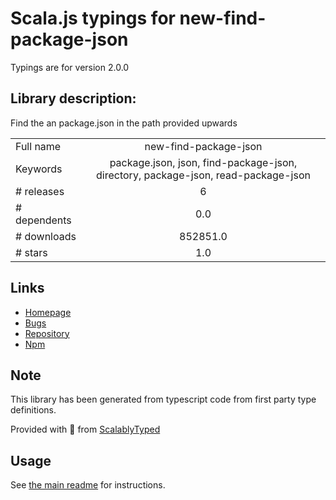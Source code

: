 
# Scala.js typings for new-find-package-json

Typings are for version 2.0.0

## Library description:
Find the an package.json in the path provided upwards

|                    |                 |
| ------------------ | :-------------: |
| Full name          | new-find-package-json |
| Keywords           | package.json, json, find-package-json, directory, package-json, read-package-json |
| # releases         | 6 |
| # dependents       | 0.0 |
| # downloads        | 852851.0 |
| # stars            | 1.0 |

## Links
- [Homepage](https://github.com/hasezoey/new-find-package-json#readme)
- [Bugs](https://github.com/hasezoey/new-find-package-json/issues)
- [Repository](https://github.com/hasezoey/new-find-package-json)
- [Npm](https://www.npmjs.com/package/new-find-package-json)
    


## Note
This library has been generated from typescript code from first party type definitions.

Provided with :purple_heart: from [ScalablyTyped](https://github.com/oyvindberg/ScalablyTyped)

## Usage
See [the main readme](../../readme.md) for instructions.



